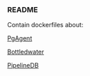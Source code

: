 ### README

Contain dockerfiles about:

[PgAgent](pgagent/)

[Bottledwater](kafka/)

[PipelineDB](pipelinedb/)